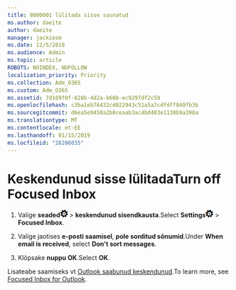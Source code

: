 ```yaml
---
title: 8000001 lülitada sisse suunatud
ms.author: daeite
author: daeite
manager: jackiesm
ms.date: 12/5/2018
ms.audience: Admin
ms.topic: article
ROBOTS: NOINDEX, NOFOLLOW
localization_priority: Priority
ms.collection: Adm_O365
ms.custom: Adm_O365
ms.assetid: 7d169f0f-828b-4d2a-b60b-ec9297df2c59
ms.openlocfilehash: c3ba1eb76432cd022943c51a5a7cdfdff849fb3b
ms.sourcegitcommit: d6ea5e9458a2b8ceaab3ac4bd483e1130b9a398a
ms.translationtype: MT
ms.contentlocale: et-EE
ms.lasthandoff: 01/15/2019
ms.locfileid: "28286035"
---
```

# <a name="turn-off-focused-inbox"></a><span data-ttu-id="51cbe-102">Keskendunud sisse lülitada</span><span class="sxs-lookup"><span data-stu-id="51cbe-102">Turn off Focused Inbox</span></span>

1. <span data-ttu-id="51cbe-103">Valige **seaded**![sätted](media/f4b2e798-fff1-4a14-931f-5677a4543b58.png) \> **keskendunud sisendkausta**.</span><span class="sxs-lookup"><span data-stu-id="51cbe-103">Select **Settings**![Settings](media/f4b2e798-fff1-4a14-931f-5677a4543b58.png) \> **Focused Inbox**.</span></span>
    
2. <span data-ttu-id="51cbe-104">Valige jaotises **e-posti saamisel**, **pole sorditud sõnumid**.</span><span class="sxs-lookup"><span data-stu-id="51cbe-104">Under **When email is received**, select **Don't sort messages**.</span></span>
    
3. <span data-ttu-id="51cbe-105">Klõpsake **nuppu OK**.</span><span class="sxs-lookup"><span data-stu-id="51cbe-105">Select **OK**.</span></span>
    
<span data-ttu-id="51cbe-106">Lisateabe saamiseks vt [Outlook saabunud keskendunud](https://go.microsoft.com/fwlink/p/?linkid=873108).</span><span class="sxs-lookup"><span data-stu-id="51cbe-106">To learn more, see [Focused Inbox for Outlook](https://go.microsoft.com/fwlink/p/?linkid=873108).</span></span>
  


